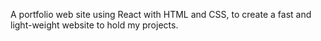 A portfolio web site using React with HTML and CSS, to create a fast and light-weight website to hold my projects.